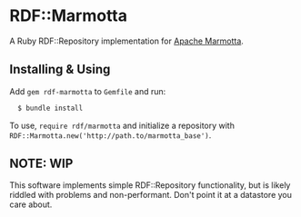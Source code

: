RDF::Marmotta
=============

A Ruby RDF::Repository implementation for [Apache Marmotta](http://marmotta.apache.org).

Installing & Using
------------------

Add `gem rdf-marmotta` to `Gemfile` and run:

```bash 
  $ bundle install
```

To use, `require rdf/marmotta` and initialize a repository with
`RDF::Marmotta.new('http://path.to/marmotta_base')`.

NOTE: WIP
---------

This software implements simple RDF::Repository functionality, but is
likely riddled with problems and non-performant. Don't point it at a
datastore you care about.
